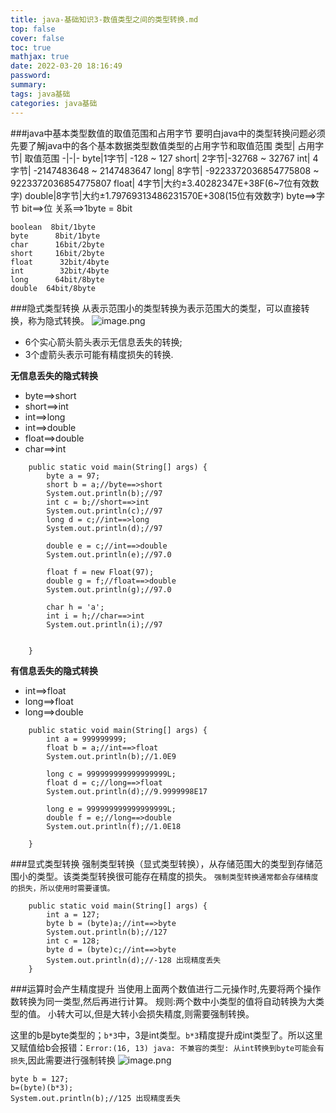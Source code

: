 ```yaml
---
title: java-基础知识3-数值类型之间的类型转换.md
top: false
cover: false
toc: true
mathjax: true
date: 2022-03-20 18:16:49
password:
summary:
tags: java基础
categories: java基础
---
```

###java中基本类型数值的取值范围和占用字节 
要明白java中的类型转换问题必须先要了解java中的各个基本数据类型数值类型的占用字节和取值范围
类型| 占用字节|   取值范围
-|-|-
byte|1字节| -128 ~ 127 
short| 2字节|-32768 ~ 32767
int| 4字节| -2147483648 ~ 2147483647 
long| 8字节| -9223372036854775808 ~ 9223372036854775807
float|	4字节|大约±3.40282347E+38F(6~7位有效数字)
double|8字节|大约±1.79769313486231570E+308(15位有效数字) 
byte==>字节
bit==>位
关系==>1byte = 8bit
~~~
boolean  8bit/1byte
byte      8bit/1byte
char      16bit/2byte
short     16bit/2byte
float      32bit/4byte
int        32bit/4byte
long      64bit/8byte
double  64bit/8byte
~~~

###隐式类型转换
从表示范围小的类型转换为表示范围大的类型，可以直接转换，称为隐式转换。
![image.png](https://upload-images.jianshu.io/upload_images/13965490-9e13e5b4ba06bca3.png?imageMogr2/auto-orient/strip%7CimageView2/2/w/1240)

- 6个实心箭头箭头表示无信息丢失的转换;
- 3个虚箭头表示可能有精度损失的转换.



**无信息丢失的隐式转换**
- byte==>short
- short==>int
- int==>long
- int==>double
- float==>double
- char==>int
~~~
    public static void main(String[] args) {
        byte a = 97;
        short b = a;//byte==>short
        System.out.println(b);//97
        int c = b;//short==>int
        System.out.println(c);//97
        long d = c;//int==>long
        System.out.println(d);//97

        double e = c;//int==>double
        System.out.println(e);//97.0

        float f = new Float(97);
        double g = f;//float==>double
        System.out.println(g);//97.0

        char h = 'a';
        int i = h;//char==>int
        System.out.println(i);//97


    }
~~~
**有信息丢失的隐式转换**
- int==>float
- long==>float
- long==>double
~~~
    public static void main(String[] args) {
        int a = 999999999;
        float b = a;//int==>float
        System.out.println(b);//1.0E9

        long c = 999999999999999999L;
        float d = c;//long==>float
        System.out.println(d);//9.9999998E17

        long e = 999999999999999999L;
        double f = e;//long==>double
        System.out.println(f);//1.0E18

    }
~~~

###显式类型转换
强制类型转换（显式类型转换），从存储范围大的类型到存储范围小的类型。该类类型转换很可能存在精度的损失。
`强制类型转换通常都会存储精度的损失，所以使用时需要谨慎。`
~~~
    public static void main(String[] args) {
        int a = 127;
        byte b = (byte)a;//int==>byte
        System.out.println(b);//127
        int c = 128;
        byte d = (byte)c;//int==>byte
        System.out.println(d);//-128 出现精度丢失
    }
~~~

###运算时会产生精度提升
当使用上面两个数值进行二元操作时,先要将两个操作数转换为同一类型,然后再进行计算。
规则:两个数中小类型的值将自动转换为大类型的值。
小转大可以,但是大转小会损失精度,则需要强制转换。

这里的b是byte类型的；`b*3`中，3是int类型。`b*3`精度提升成int类型了。所以这里又赋值给b会报错：`Error:(16, 13) java: 不兼容的类型: 从int转换到byte可能会有损失`,因此需要进行强制转换
![image.png](https://upload-images.jianshu.io/upload_images/13965490-75ca29d767944bae.png?imageMogr2/auto-orient/strip%7CimageView2/2/w/1240)

~~~
byte b = 127;
b=(byte)(b*3);
System.out.println(b);//125 出现精度丢失
~~~
